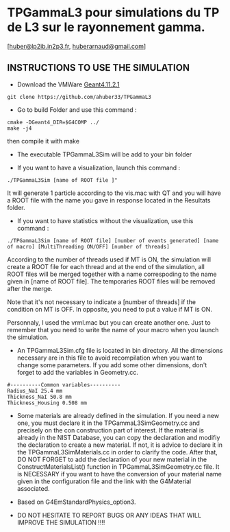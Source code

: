 # TPGammaL3 pour simulations du TP de L3 sur le rayonnement gamma.
[huber@lp2ib.in2p3.fr, huberarnaud@gmail.com]

## INSTRUCTIONS TO USE THE SIMULATION
- Download the VMWare [Geant4.11.2.1](https://heberge.lp2ib.in2p3.fr/G4VM/index.html)

```
git clone https://github.com/ahuber33/TPGammaL3
```

- Go to build Folder and use this command :
```
cmake -DGeant4_DIR=$G4COMP ../
make -j4
```  
then compile it with make

- The executable TPGammaL3Sim will be add to your bin folder

- If you want to have a visualization, launch this command : 
```
./TPGammaL3Sim [name of ROOT file ]"
```  
It will generate 1 particle according to the vis.mac with QT and you will have a ROOT file with the name you gave in response located in the Resultats folder.

- If you want to have statistics without the visualization, use this command :
```
./TPGammaL3Sim [name of ROOT file] [number of events generated] [name of macro] [MultiThreading ON/OFF] [number of threads]
```  
According to the number of threads used if MT is ON, the simulation will create a ROOT file for each thread and at the end of the simulation, all ROOT files will be merged together with a name correspoding to the name given in [name of ROOT file]. The temporaries ROOT files will be removed after the merge.

Note that it's not necessary to indicate a [number of threads] if the condition on MT is OFF. In opposite, you need to put a value if MT is ON.

Personnaly, I used the vrml.mac but you can create another one. Just to remember that you need to write the name of your macro when you launch the simulation.


- An TPGammaL3Sim.cfg file is located in bin directory. All the dimensions necessary are in this file to avoid recompilation when you want to change some parameters. If you add some other dimensions, don't forget to add the variables in Geometry.cc.
```
#----------Common variables----------
Radius_NaI 25.4 mm
Thickness_NaI 50.8 mm
Thickness_Housing 0.508 mm
```

- Some materials are already defined in the simulation. If you need a new one, you must declare it in the TPGammaL3SimGeometry.cc and precisely on the con construction part of interest. If the material is already in the NIST Database, you can copy the declaration and modifiy the declaration to create a new material. If not, it is advice to declare it in the TPGammaL3SimMaterials.cc in order to clarify the code. After that, DO NOT FORGET to add the declaration of your new material in the ConstructMaterialsList() function in TPGammaL3SimGeometry.cc file. It is NECESSARY if you want to have the conversion of your material name given in the configuration file and the link with the G4Material associated.

- Based on G4EmStandardPhysics_option3.

- DO NOT HESITATE TO REPORT BUGS OR ANY IDEAS THAT WILL IMPROVE THE SIMULATION !!!!

